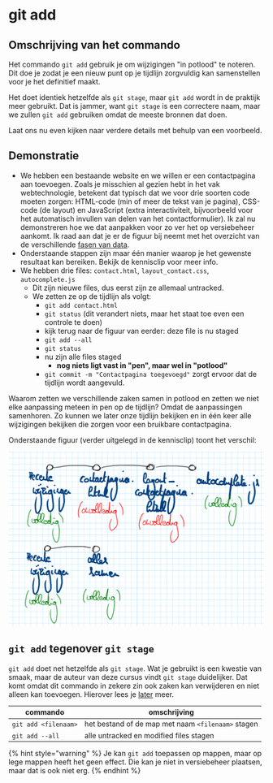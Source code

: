 # git add

## Omschrijving van het commando

Het commando `git add` gebruik je om wijzigingen "in potlood" te noteren. Dit doe je zodat je een nieuw punt op je tijdlijn zorgvuldig kan samenstellen voor je het definitief maakt.

Het doet identiek hetzelfde als `git stage`, maar `git add` wordt in de praktijk meer gebruikt. Dat is jammer, want `git stage` is een correctere naam, maar we zullen `git add` gebruiken omdat de meeste bronnen dat doen.

Laat ons nu even kijken naar verdere details met behulp van een voorbeeld.

## Demonstratie

* We hebben een bestaande website en we willen er een contactpagina aan toevoegen. Zoals je misschien al gezien hebt in het vak webtechnologie, betekent dat typisch dat we voor drie soorten code moeten zorgen: HTML-code (min of meer de tekst van je pagina), CSS-code (de layout) en JavaScript (extra interactiviteit, bijvoorbeeld voor het automatisch invullen van delen van het contactformulier). Ik zal nu demonstreren hoe we dat aanpakken voor zo ver het op versiebeheer aankomt. Ik raad aan dat je er de figuur bij neemt met het overzicht van de verschillende [fasen van data](basisbegrippen.md#overzichtsfiguur-opnieuw-opnemen-en-zeggen-hoe-elk-stukje-zich-verhoudt-tot-de-tijdlijn).
* Onderstaande stappen zijn maar één manier waarop je het gewenste resultaat kan bereiken. Bekijk de kennisclip voor meer info.
* We hebben drie files: `contact.html`, `layout_contact.css`, `autocomplete.js`
  * Dit zijn nieuwe files, dus eerst zijn ze allemaal untracked.
  * We zetten ze op de tijdlijn als volgt:
    * `git add contact.html`
    * `git status` (dit verandert niets, maar het staat toe even een controle te doen)
    * kijk terug naar de figuur van eerder: deze file is nu staged
    * `git add --all`
    * `git status`
    * nu zijn alle files staged
      * **nog niets ligt vast in "pen", maar wel in "potlood"**
    * `git commit -m "Contactpagina toegevoegd"` zorgt ervoor dat de tijdlijn wordt aangevuld.

Waarom zetten we verschillende zaken samen in potlood en zetten we niet elke aanpassing meteen in pen op de tijdlijn? Omdat de aanpassingen samenhoren. Zo kunnen we later onze tijdlijn bekijken en in één keer alle wijzigingen bekijken die zorgen voor een bruikbare contactpagina.

Onderstaande figuur (verder uitgelegd in de kennisclip) toont het verschil:

![Als we aanpassingen niet samen zetten, bevat onze tijdlijn punten met half afgewerkte code. Door alles samen te zetten, voorzien we meer orde.](../.gitbook/assets/tekening-tijdlijn-voorbeeld-git-add.png)

## `git add` tegenover `git stage`

`git add` doet net hetzelfde als `git stage`. Wat je gebruikt is een kwestie van smaak, maar de auteur van deze cursus vindt `git stage` duidelijker. Dat komt omdat dit commando in zekere zin ook zaken kan verwijderen en niet alleen kan toevoegen. Hierover lees je [later](git-rm.md) meer.

| commando             | omschrijving                                       |
| -------------------- | -------------------------------------------------- |
| `git add <filenaam>` | het bestand of de map met naam `<filenaam>` stagen |
| `git add --all`      | alle untracked en modified files stagen            |

{% hint style="warning" %}
Je kan `git add` toepassen op mappen, maar op lege mappen heeft het geen effect. Die kan je niet in versiebeheer plaatsen, maar dat is ook niet erg.
{% endhint %}
